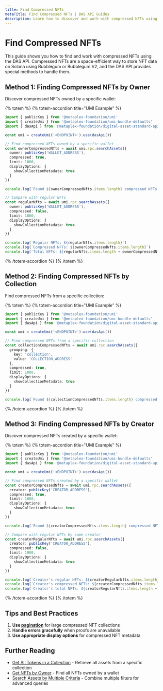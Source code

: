 ```yaml
---
title: Find Compressed NFTs
metaTitle: Find Compressed NFTs | DAS API Guides
description: Learn how to discover and work with compressed NFTs using the DAS API
---
```


# Find Compressed NFTs

This guide shows you how to find and work with compressed NFTs using the DAS API. Compressed NFTs are a space-efficient way to store NFT data on Solana using Bubblegum or Bubblegum V2, and the DAS API provides special methods to handle them.

## Method 1: Finding Compressed NFTs by Owner

Discover compressed NFTs owned by a specific wallet:

{% totem %}
{% totem-accordion title="UMI Example" %}
```typescript
import { publicKey } from '@metaplex-foundation/umi'
import { createUmi } from '@metaplex-foundation/umi-bundle-defaults'
import { dasApi } from '@metaplex-foundation/digital-asset-standard-api'

const umi = createUmi('<ENDPOINT>').use(dasApi())

// Find compressed NFTs owned by a specific wallet
const ownerCompressedNfts = await umi.rpc.searchAssets({
  owner: publicKey('WALLET_ADDRESS'),
  compressed: true,
  limit: 1000,
  displayOptions: {
    showCollectionMetadata: true
  }
})

console.log(`Found ${ownerCompressedNfts.items.length} compressed NFTs owned by wallet`)

// Compare with regular NFTs
const regularNfts = await umi.rpc.searchAssets({
  owner: publicKey('WALLET_ADDRESS'),
  compressed: false,
  limit: 1000,
  displayOptions: {
    showCollectionMetadata: true
  }
})

console.log(`Regular NFTs: ${regularNfts.items.length}`)
console.log(`Compressed NFTs: ${ownerCompressedNfts.items.length}`)
console.log(`Total NFTs: ${regularNfts.items.length + ownerCompressedNfts.items.length}`)
```
{% /totem-accordion %}
{% /totem %}

## Method 2: Finding Compressed NFTs by Collection

Find compressed NFTs from a specific collection:

{% totem %}
{% totem-accordion title="UMI Example" %}
```typescript
import { publicKey } from '@metaplex-foundation/umi'
import { createUmi } from '@metaplex-foundation/umi-bundle-defaults'
import { dasApi } from '@metaplex-foundation/digital-asset-standard-api'

const umi = createUmi('<ENDPOINT>').use(dasApi())

// Find compressed NFTs from a specific collection
const collectionCompressedNfts = await umi.rpc.searchAssets({
  grouping: {
    key: 'collection',
    value: 'COLLECTION_ADDRESS'
  },
  compressed: true,
  limit: 1000,
  displayOptions: {
    showCollectionMetadata: true
  }
})

console.log(`Found ${collectionCompressedNfts.items.length} compressed NFTs in collection`)
```
{% /totem-accordion %}
{% /totem %}

## Method 3: Finding Compressed NFTs by Creator

Discover compressed NFTs created by a specific wallet:

{% totem %}
{% totem-accordion title="UMI Example" %}
```typescript
import { publicKey } from '@metaplex-foundation/umi'
import { createUmi } from '@metaplex-foundation/umi-bundle-defaults'
import { dasApi } from '@metaplex-foundation/digital-asset-standard-api'

const umi = createUmi('<ENDPOINT>').use(dasApi())

// Find compressed NFTs created by a specific wallet
const creatorCompressedNfts = await umi.rpc.searchAssets({
  creator: publicKey('CREATOR_ADDRESS'),
  compressed: true,
  limit: 1000,
  displayOptions: {
    showCollectionMetadata: true
  }
})

console.log(`Found ${creatorCompressedNfts.items.length} compressed NFTs created by wallet`)

// Compare with regular NFTs by same creator
const creatorRegularNfts = await umi.rpc.searchAssets({
  creator: publicKey('CREATOR_ADDRESS'),
  compressed: false,
  limit: 1000,
  displayOptions: {
    showCollectionMetadata: true
  }
})

console.log(`Creator's regular NFTs: ${creatorRegularNfts.items.length}`)
console.log(`Creator's compressed NFTs: ${creatorCompressedNfts.items.length}`)
console.log(`Creator's total NFTs: ${creatorRegularNfts.items.length + creatorCompressedNfts.items.length}`)
```
{% /totem-accordion %}
{% /totem %}

## Tips and Best Practices

1. **Use [pagination](/das-api/guides/pagination)** for large compressed NFT collections
2. **Handle errors gracefully** when proofs are unavailable
3. **Use appropriate display options** for compressed NFT metadata

## Further Reading

- [Get All Tokens in a Collection](/das-api/guides/get-collection-nfts) - Retrieve all assets from a specific collection
- [Get NFTs by Owner](/das-api/guides/get-nfts-by-owner) - Find all NFTs owned by a wallet
- [Search Assets by Multiple Criteria](/das-api/guides/search-by-criteria) - Combine multiple filters for advanced queries 